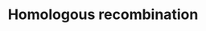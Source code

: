 ---
annotations:
- id: PW:0000202
  parent: regulatory pathway
  type: Pathway Ontology
  value: homologous recombination pathway of double-strand break repair
authors:
- MaintBot
- Thomas
- Khanspers
- Christine Chichester
- AMTan
citedin: ''
communities: []
description: 'Homologous recombination, also known as general recombination, is a
  type of genetic recombination in which nucleotide sequences are exchanged between
  two similar or identical strands of DNA.  Source: [Wikipedia](https://en.wikipedia.org/wiki/Homologous_recombination)'
last-edited: 2025-02-27
ndex: null
organisms:
- Canis familiaris
redirect_from:
- /index.php/Pathway:WP1153
- /instance/WP1153
- /instance/WP1153_r136983
revision: r136983
schema-jsonld:
- '@context': https://schema.org/
  '@id': https://wikipathways.github.io/pathways/WP1153.html
  '@type': Dataset
  creator:
    '@type': Organization
    name: WikiPathways
  description: 'Homologous recombination, also known as general recombination, is
    a type of genetic recombination in which nucleotide sequences are exchanged between
    two similar or identical strands of DNA.  Source: [Wikipedia](https://en.wikipedia.org/wiki/Homologous_recombination)'
  keywords:
  - ATM
  - NBN
  - NP_001006654.2
  - POLD1
  - POLD2
  - POLD3
  - POLD4
  - Q5SBJ0_CANFA
  - RAD50
  - RAD51_CANFA
  - RAD52
  - RAD54B
  - RPA1
  license: CC0
  name: Homologous recombination
seo: CreativeWork
title: Homologous recombination
wpid: WP1153
---